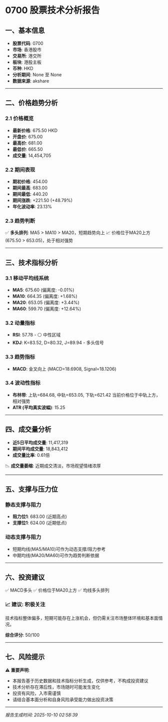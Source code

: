 
# 0700 股票技术分析报告

## 一、基本信息

- **股票代码**: 0700
- **市场**: 香港股市
- **交易所**: 港交所
- **板块**: 港股主板
- **币种**: HKD
- **分析期间**: None 至 None
- **数据来源**: akshare

---

## 二、价格趋势分析

### 2.1 价格概览
- **最新价格**: 675.50 HKD
- **开盘价**: 675.00
- **最高价**: 681.00
- **最低价**: 665.50
- **成交量**: 14,454,705

### 2.2 期间表现
- **期初价格**: 454.00
- **期间最高**: 683.00
- **期间最低**: 440.20
- **期间涨跌**: +221.50 (+48.79%)
- **年化波动率**: 23.13%

### 2.3 趋势判断
✅ **多头排列**: MA5 > MA10 > MA20，短期趋势向上
📈 价格位于MA20上方 (675.50 > 653.05)，处于相对强势

---

## 三、技术指标分析

### 3.1 移动平均线系统
- **MA5**: 675.60 (偏离度: -0.01%)
- **MA10**: 664.35 (偏离度: +1.68%)
- **MA20**: 653.05 (偏离度: +3.44%)
- **MA60**: 599.70 (偏离度: +12.64%)

### 3.2 动量指标
- **RSI**: 57.78 - ⚪ 中性区域
- **KDJ**: K=83.52, D=80.32, J=89.94 - 多头信号

### 3.3 趋势指标
- **MACD**: 金叉向上 (MACD=18.6908, Signal=18.1206)

### 3.4 波动性指标
- **布林带**: 上轨=684.68, 中轨=653.05, 下轨=621.42
  当前价格位于中轨上方，相对强势
- **ATR (平均真实波幅)**: 15.25

---

## 四、成交量分析


- **近5日平均成交量**: 11,417,319
- **期间平均成交量**: 18,843,412
- **成交量比率**: 0.61倍

📉 **成交量萎缩**: 近期成交清淡，市场观望情绪浓厚

---

## 五、支撑与压力位


### 静态支撑与阻力
- **阻力位1**: 683.00 (近期高点)
- **支撑位1**: 624.00 (近期低点)

### 动态支撑与阻力
- 短期均线(MA5/MA10)可作为动态支撑/阻力参考
- 中期均线(MA20/MA60)可作为趋势判断依据


---

## 六、投资建议

✅ MACD多头
✅ 价格位于MA20上方
✅ 均线多头排列

### 📈 **建议: 积极关注**
技术指标整体偏多，短期可能存在上涨机会，但仍需关注市场整体环境和基本面情况。

**综合评分**: 50/100

---

## 七、风险提示

⚠️ **重要声明**:
- 本报告基于历史数据和技术指标分析生成，仅供参考，不构成投资建议
- 技术分析存在滞后性，市场随时可能发生变化
- 投资有风险，入市需谨慎
- 请结合基本面分析和自身风险承受能力做出投资决策

---

*报告生成时间: 2025-10-10 02:58:39*
